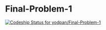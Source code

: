 Final-Problem-1
===============
[ ![Codeship Status for yodpan/Final-Problem-1](https://codeship.com/projects/b6b85d60-5c2d-0132-d83a-0e90e8baf01d/status)](https://codeship.com/projects/50730)
